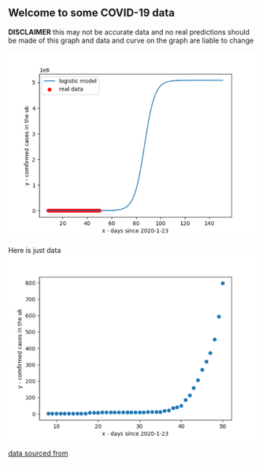 ## Welcome to some COVID-19 data

**DISCLAIMER** this may not be accurate data and no real predictions should be made of this graph and data and curve on the graph are liable to change

![Current graph](covid.png)

Here is just data
![](covidd.png)


[data sourced from](https://www.arcgis.com/home/item.html?id=e5fd11150d274bebaaf8fe2a7a2bda11)
